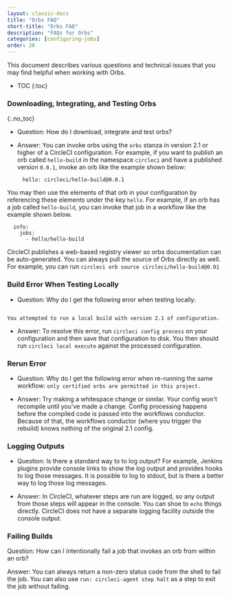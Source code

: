 ```yaml
---
layout: classic-docs
title: "Orbs FAQ"
short-title: "Orbs FAQ"
description: "FAQs for Orbs"
categories: [configuring-jobs]
order: 20
---
```


This document describes various questions and technical issues that you may find helpful when working with Orbs.

* TOC
{:toc}

### Downloading, Integrating, and Testing Orbs
{:.no_toc}

* Question: How do I download, integrate and test orbs?

* Answer: You can invoke orbs using the `orbs` stanza in version 2.1 or higher of a CircleCI configuration. For example, if you want to publish an orb called  `hello-build` in the namespace `circleci` and have a published version `0.0.1`, invoke an orb like the example shown below:

```orbs:
     hello: circleci/hello-build@0.0.1
```

You may then use the elements of that orb in your configuration by referencing these elements under the key `hello`. For example, if an orb has a job called `hello-build`, you can invoke that job in a workflow like the example shown below.

```workflows:
  info:
    jobs:
      - hello/hello-build
```

CircleCI publishes a web-based registry viewer so orbs documentation can be auto-generated. You can always pull the source of Orbs directly as well. For example, you can run `circleci orb source circleci/hello-build@0.01`

### Build Error When Testing Locally

* Question: Why do I get the following error when testing locally:

```circleci build -c .circleci/jobs.yml --job test
```

```Error:
You attempted to run a local build with version 2.1 of configuration.
```

* Answer: To resolve this error, run `circleci config process` on your configuration and then save that configuration to disk. You then should run `circleci local execute` against the processed configuration.

### Rerun Error

* Question: Why do I get the following error when re-running the same workflow:
```only certified orbs are permitted in this project.```

* Answer: Try making a whitespace change or similar. Your config won't recompile until you've made a change. Config processing happens before the compiled code is passed into the workflows conductor. Because of that, the workflows conductor (where you trigger the rebuild) knows nothing of the original 2.1 config.


<!---
### Environment Variables Not Being Passed at Runtime

Occasionally, when you try to convert a configuration to a 2.0 compatible format, environment variables may not be passed at runtime. For example, if you create a simple configuration in your GitHub repository (for example `https://github.com/yourusername/circle-auto/blob/master/.circleci/echo.yml`) and then call the config using:

```export AUTO_FILE=/Users/yourusername/Desktop/apkpure_app_887.apk
export AUTO_DIR=.
circleci build -c .circleci/echo.yml --job test
```

The config shows:

```#!bin/bash -eo pipefail
echo file $(AUTO_FILE) dir $(AUTO_DIR)
file directlySuccess!
```
Upon execution, you may see the following response:

.circleci/echo.yml

```version: 2
jobs:
  build:
    docker:
    - image: circleci/openjdk:8-jdk
    steps:
    - checkout
  test:
    docker:
    - image: circleci/openjdk:8-jdk
    environment:
    - TERM: dumb
    steps:
    - checkout
    - run:
        command: "echo file ${AUTO_FILE} dir ${AUTO_DIR}"
workflows:
  version: 2
  workflow:
    jobs:
    - build
    - test```

yourusername/circle-autoAdded by GitHub
```
--->


### Logging Outputs

* Question: Is there a standard way to to log output? For example, Jenkins plugins provide console links to show the log output and provides hooks to log those messages. It is possible to log to stdout, but is there a better way to log those log messages.

* Answer: In CircleCI, whatever steps are run are logged, so any output from those steps will appear in the console. You can shoe to `echo` things directly. CircleCI does not have a separate logging facility outside the console output.

### Failing Builds

Question: How can I intentionally fail a job that invokes an orb from within an orb?

Answer: You can always return a non-zero status code from the shell to fail the job. You can also use `run: circleci-agent step halt` as a step to exit the job without failing.
